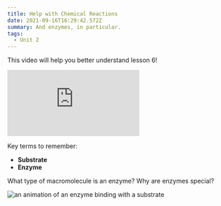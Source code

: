 ```yaml
---
title: Help with Chemical Reactions
date: 2021-09-16T16:29:42.572Z
summary: And enzymes, in particular.
tags:
  - Unit 2
---
```



This video will help you better understand lesson 6!

<div class="youtube-container"><iframe class="responsive-iframe" src="https://www.youtube.com/embed/qgVFkRn8f10" frameborder="0" allow="accelerometer; autoplay; clipboard-write; encrypted-media; gyroscope; picture-in-picture" allowfullscreen></iframe></div>

Key terms to remember:

* **Substrate**
* **Enzyme**

What type of macromolecule is an enzyme? Why are enzymes special?

![an animation of an enzyme binding with a substrate](https://www.amoebasisters.com/uploads/2/1/9/0/21902384/enzyme-gif-revised_orig.gif)